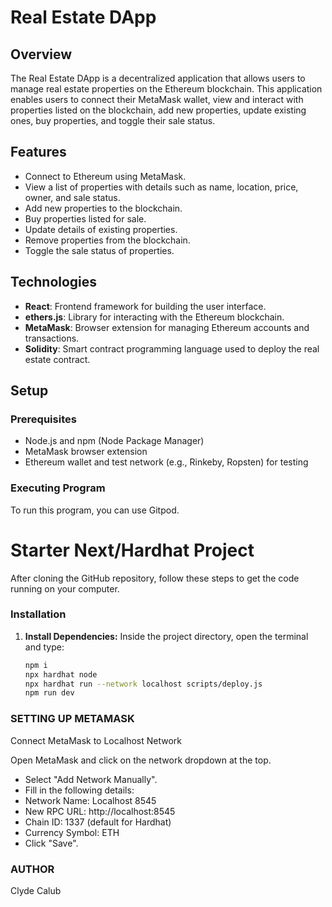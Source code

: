 # Real Estate DApp

## Overview

The Real Estate DApp is a decentralized application that allows users to manage real estate properties on the Ethereum blockchain. This application enables users to connect their MetaMask wallet, view and interact with properties listed on the blockchain, add new properties, update existing ones, buy properties, and toggle their sale status.

## Features

- Connect to Ethereum using MetaMask.
- View a list of properties with details such as name, location, price, owner, and sale status.
- Add new properties to the blockchain.
- Buy properties listed for sale.
- Update details of existing properties.
- Remove properties from the blockchain.
- Toggle the sale status of properties.

## Technologies

- **React**: Frontend framework for building the user interface.
- **ethers.js**: Library for interacting with the Ethereum blockchain.
- **MetaMask**: Browser extension for managing Ethereum accounts and transactions.
- **Solidity**: Smart contract programming language used to deploy the real estate contract.

## Setup

### Prerequisites

- Node.js and npm (Node Package Manager)
- MetaMask browser extension
- Ethereum wallet and test network (e.g., Rinkeby, Ropsten) for testing

### Executing Program

To run this program, you can use Gitpod.

# Starter Next/Hardhat Project

After cloning the GitHub repository, follow these steps to get the code running on your computer.

### Installation

1. **Install Dependencies:**
   Inside the project directory, open the terminal and type:
   ```bash
   npm i
   npx hardhat node
   npx hardhat run --network localhost scripts/deploy.js
   npm run dev

### SETTING UP METAMASK
Connect MetaMask to Localhost Network

Open MetaMask and click on the network dropdown at the top.

- Select "Add Network Manually".
- Fill in the following details:
- Network Name: Localhost 8545
- New RPC URL: http://localhost:8545
- Chain ID: 1337 (default for Hardhat)
- Currency Symbol: ETH
- Click "Save".

### AUTHOR
Clyde Calub
